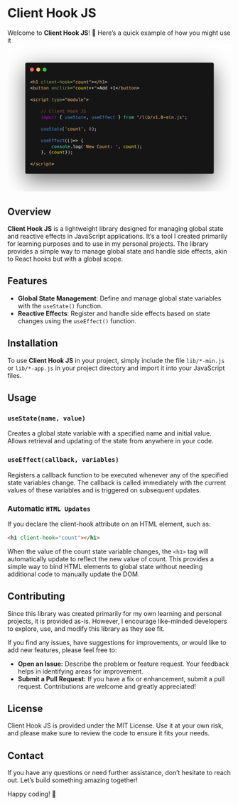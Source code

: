 # Client Hook JS

Welcome to **Client Hook JS**! 🎉 Here’s a quick example of how you might use it
![Client Hooks JS](https://raw.githubusercontent.com/cttricks/client-hooks-js/main/screenshot.png)

## Overview

**Client Hook JS** is a lightweight library designed for managing global state and reactive effects in JavaScript applications. It’s a tool I created primarily for learning purposes and to use in my personal projects. The library provides a simple way to manage global state and handle side effects, akin to React hooks but with a global scope.

## Features

- **Global State Management**: Define and manage global state variables with the `useState()` function.
- **Reactive Effects**: Register and handle side effects based on state changes using the `useEffect()` function.

## Installation

To use **Client Hook JS** in your project, simply include the file `lib/*-min.js` or `lib/*-app.js` in your project directory and import it into your JavaScript files.

## Usage

### `useState(name, value)`

Creates a global state variable with a specified name and initial value. Allows retrieval and updating of the state from anywhere in your code.

### `useEffect(callback, variables)`

Registers a callback function to be executed whenever any of the specified state variables change. The callback is called immediately with the current values of these variables and is triggered on subsequent updates.

### Automatic `HTML Updates`

If you declare the client-hook attribute on an HTML element, such as:

```html
<h1 client-hook="count"></h1>
```

When the value of the count state variable changes, the `<h1>` tag will automatically update to reflect the new value of count. This provides a simple way to bind HTML elements to global state without needing additional code to manually update the DOM.

## Contributing
Since this library was created primarily for my own learning and personal projects, it is provided as-is. However, I encourage like-minded developers to explore, use, and modify this library as they see fit.

If you find any issues, have suggestions for improvements, or would like to add new features, please feel free to:

- **Open an Issue:** Describe the problem or feature request. Your feedback helps in identifying areas for improvement.
- **Submit a Pull Request:** If you have a fix or enhancement, submit a pull request. Contributions are welcome and greatly appreciated!

## License
Client Hook JS is provided under the MIT License. Use it at your own risk, and please make sure to review the code to ensure it fits your needs.

## Contact
If you have any questions or need further assistance, don’t hesitate to reach out. Let’s build something amazing together!

Happy coding! 🚀
